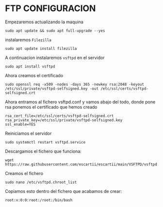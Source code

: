 # FTP CONFIGURACION


Empezaremos actualizando la maquina
~~~
sudo apt update && sudo apt full-upgrade --yes
~~~
instalaremos <code>Filezilla</code>
~~~
sudo apt update install filezilla
~~~

A continuacion instalaremos <code>vsftpd</code> en el servidor
~~~
sudo apt install vsftpd
~~~
Ahora creamos el certificado
~~~
sudo openssl req -x509 -nodes -days 365 -newkey rsa:2048 -keyout /etc/ssl/private/vsftpd-selfsigned.key -out /etc/ssl/certs/vsftpd-selfsigned.crt
~~~
Ahora entramos al fichero vsftpd.conf y vamos abajo del todo, donde pone rsa
ponemos el certificado que hemos creado
~~~
rsa_cert_file=/etc/ssl/certs/vsftpd-selfsigned.crt
rsa_private_key=/etc/ssl/private/vsftpd-selfsigned.key
ssl_enable=YES
~~~
Reiniciamos el servidor
~~~
sudo systemctl restart vsftpd.service
~~~
Descargamos el fichero que funciona:
~~~
wget https://raw.githubusercontent.com/escartii/escartii/main/VSFTPD/vsftpd.conf
~~~
Creamos el fichero
~~~
sudo nano /etc/vsftpd.chroot_list
~~~
Copiamos esto dentro del fichero que acabamos de crear:
~~~
root:x:0:0:root:/root:/bin/bash



